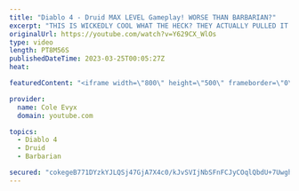 ```yaml
---
title: "Diablo 4 - Druid MAX LEVEL Gameplay! WORSE THAN BARBARIAN?"
excerpt: "THIS IS WICKEDLY COOL WHAT THE HECK? THEY ACTUALLY PULLED IT OFF! THEY ACTUALLY PULLED DRUID OFF IN ..."
originalUrl: https://youtube.com/watch?v=Y629CX_WlOs
type: video
length: PT8M56S
publishedDateTime: 2023-03-25T00:05:27Z
heat: 

featuredContent: "<iframe width=\"800\" height=\"500\" frameborder=\"0\" src=\"https://www.youtube.com/embed/Y629CX_WlOs\" allow=\"accelerometer; autoplay; encrypted-media; gyroscope; picture-in-picture\" allowfullscreen></iframe>"

provider:
  name: Cole Evyx
  domain: youtube.com

topics:
  - Diablo 4
  - Druid
  - Barbarian

secured: "cokegeB771DYzkYJLQSj47GjA7X4c0/kJvSVIjNbSFnFCJyCOqlQbdU+7UwghGDt/13mxzzzo/ZoDjr1fXm74N3kSzamif8O8NAve0Jweh3dM9iiwuoycaSUdR1QB8/8LWROqtR99JkcVdwMItZzdsUDCrIlcNudyMPDF9bU8bqLeYOKeTDeowubQbGgGtmB7IMOerzPN7NQCLdZdnWsjpz1GLkE5Y4SbF3WS/ek7zRuXeR7hJU/ow7TR5j0uoKyHlvDvJKAXMpj2CdIRntfcFs90aNuHUbH2U1ILn0a14dkOhVFSpR1Z1vP7ctG4cs5xvDMPESbcB/dTwQfN4vHQxWCzNdtHRQgF2YzXChp4hNigIlsnkz6RaZyLC0ArsTN4nQI18OwNwebgDq38+G7tWp44IoWmtqyy+ZyKT/58ro=;xVWRB9eDC1Gq8Ua0OOISKg=="
---
```



